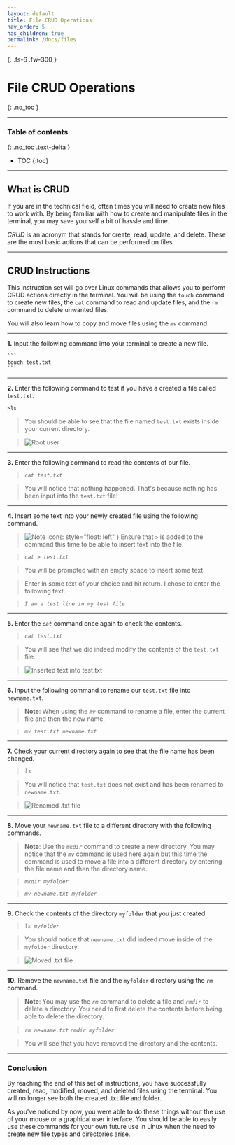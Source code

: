 ```yaml
---
layout: default
title: File CRUD Operations
nav_order: 5
has_children: true
permalink: /docs/files
---
```


{: .fs-6 .fw-300 }

# File CRUD Operations
{: .no_toc }

---

### Table of contents
{: .no_toc .text-delta }
* TOC
{:toc}

---

## What is CRUD

If you are in the technical field, often times you will need to create new files to work with. By being familiar with how to create and manipulate files in the terminal, you may save yourself a bit of hassle and time. 

_CRUD_ is an acronym that stands for create, read, update, and delete. These are the most basic actions that can be performed on files.

---

## CRUD Instructions

This instruction set will go over Linux commands that allows you to perform CRUD actions directly in the terminal. You will be using the `touch` command to create new files, the `cat` command to read and update files, and the `rm` command to delete unwanted files.

 You will also learn how to copy and move files using the *`mv`* command.

---

**1.** Input the following command into your terminal to create a new file.

    ```
    touch test.txt
    ```
---

**2.** Enter the following command to test if you have a created a file called `test.txt`.

```
>ls
```

>You should be able to see that the file named `test.txt` exists inside your current directory.

>![Root user](https://github.com/dl90/linux-basics/blob/gh-pages/docs/images/files/rootuser.png?raw=true "Root user")

---

**3.** Enter the following command to read the contents of our file.

>*`cat test.txt`*

>You will notice that nothing happened. That's because nothing has been input into the `test.txt` file!

---

**4.** Insert some text into your newly created file using the following command.

>![Note icon](https://github.com/dl90/linux-basics/blob/gh-pages/docs/images/icons/note.png?raw=true "Note"){: style="float: left" } Ensure that *`>`* is added to the command this time to be able to insert text into the file.

>*`cat > test.txt`*

>You will be prompted with an empty space to insert some text.

>Enter in some text of your choice and hit return. I chose to enter the following text.

>*`I am a test line in my test file`*

---

**5.** Enter the *`cat`* command once again to check the contents.

>*`cat test.txt`*

>You will see that we did indeed modify the contents of the `test.txt` file.

>![Inserted text into test.txt](https://github.com/dl90/linux-basics/blob/gh-pages/docs/images/files/insert-text.png?raw=true "test.txt has contents")

---

**6.** Input the following command to rename our `test.txt` file into `newname.txt`.

>**Note**: When using the *`mv`* command to rename a file, enter the current file and then the new name.

>*`mv test.txt newname.txt`*

---

**7.** Check your current directory again to see that the file name has been changed.

>*`ls`*

>You will notice that `test.txt` does not exist and has been renamed to `newname.txt`.

>![Renamed .txt file](https://github.com/dl90/linux-basics/blob/gh-pages/docs/images/files/renamed.png?raw=true "Renamed .txt file.")

---

**8.** Move your `newname.txt` file to a different directory with the following commands.

>**Note**: Use the *`mkdir`* command to create a new directory. You may notice that the *`mv`* command is used here again but this time the command is used to move a file into a different directory by entering the file name and then the directory name.

>*`mkdir myfolder`*

>*`mv newname.txt myfolder`*

---

**9.** Check the contents of the directory `myfolder` that you just created.

>*`ls myfolder`*

>You should notice that `newname.txt` did indeed move inside of the `myfolder` directory.

>![Moved .txt file](https://github.com/dl90/linux-basics/blob/gh-pages/docs/images/files/moved.png?raw=true "Moved .txt file.")

---

**10.** Remove the `newname.txt` file and the `myfolder` directory using the *`rm`* command.

>**Note**: You may use the *`rm`* command to delete a file and *`rmdir`* to delete a directory. You need to first delete the contents before being able to delete the directory.

>*`rm newname.txt`*
>*`rmdir myfolder`*

>You will see that you have removed the directory and the contents.

---

### Conclusion

By reaching the end of this set of instructions, you have successfully created, read, modified, moved, and deleted files using the terminal. You will no longer see both the created .txt file and folder.

As you've noticed by now, you were able to do these things without the use of your mouse or a graphical user interface. You should be able to easily use these commands for your own future use in Linux when the need to create new file types and directories arise.
